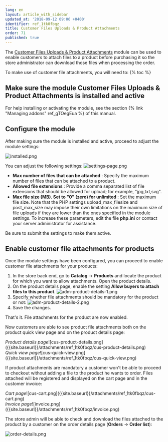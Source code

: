 ```yaml
---
lang: en
layout: article_with_sidebar
updated_at: '2018-09-12 09:06 +0400'
identifier: ref_1tk0fbqz
title: Customer Files Uploads & Product Attachments
order: 71
published: true
---
```

The [Customer Files Uploads & Product Attachments](https://market.x-cart.com/addons/files-uploads-product-attachments.html "Customer Files Uploads & Product Attachments") module can be used to enable customers to attach files to a product before purchasing it so the store administrator can download those files when processing the order. 

To make use of customer file attachments, you will need to:
{% toc %}

## Make sure the module Customer Files Uploads & Product Attachments is installed and active

For help installing or activating the module, see the section {% link "Managing addons" ref_gTOegEua %} of this manual.

## Configure the module 
After making sure the module is installed and active, proceed to adjust the module settings:

![installed.png]({{site.baseurl}}/attachments/ref_1tk0fbqz/installed.png)

You can adjust the following settings:
![settings-page.png]({{site.baseurl}}/attachments/ref_1tk0fbqz/settings-page.png)

* **Max number of files that can be attached** : Specify the maximum number of files that can be attached to a product.
* **Allowed file extensions** : Provide a comma separated list of file extensions that should be allowed for upload; for example, "jpg,txt,svg".
* **Max file size (MB). Set to "0" (zero) for unlimited** : Set the maximum file size. Note that the PHP settings upload_max_filesize and post_max_size may impose their own limitations on the maximum size of file uploads if they are lower than the ones specified in the module settings. To increase these parameters, edit the file **php.ini** or contact your server administrator for assistance.

Be sure to submit the settings to make them active.

## Enable customer file attachments for products
Once the module settings have been configured, you can proceed to enable customer file attachments for your products:
1. In the store back end, go to **Catalog** -> **Products** and locate the product for which you want to allow attachments. Open the product details.
2. On the product details page, enable the setting **Allow buyers to attach files to this product**.
   ![adm-product-details-1.png]({{site.baseurl}}/attachments/ref_1tk0fbqz/adm-product-details-1.png)
3. Specify whether file attachments should be mandatory for the product or not:
   ![adm-product-details-2.png]({{site.baseurl}}/attachments/ref_1tk0fbqz/adm-product-details-2.png)
4. Save the changes.

That's it. File attachments for the product are now enabled.

Now customers are able to see product file attachments both on the product quick view page and on the product details page:

<div class="ui stackable two column grid">
  <div class="column" markdown="span"><i>Product details page</i>![cus-product-details.png]({{site.baseurl}}/attachments/ref_1tk0fbqz/cus-product-details.png)</div>
  <div class="column" markdown="span"><i>Quick view page</i>![cus-quick-view.png]({{site.baseurl}}/attachments/ref_1tk0fbqz/cus-quick-view.png)</div>
</div>

If product attachments are mandatory a customer won't be able to proceed to checkout without adding a file to the product he wants to order. Files attached will be registered and displayed on the cart page and in the customer invoice:

<div class="ui stackable two column grid">
  <div class="column" markdown="span"><i>Cart page</i>![cus-cart.png]({{site.baseurl}}/attachments/ref_1tk0fbqz/cus-cart.png)</div>
  <div class="column" markdown="span"><i>Invoice page</i>![invoice.png]({{site.baseurl}}/attachments/ref_1tk0fbqz/invoice.png)</div>
</div>

The store admin will be able to check and download the files attached to the product by a customer on the order details page (**Orders** -> **Order list**):

![order-details.png]({{site.baseurl}}/attachments/ref_1tk0fbqz/order-details.png)
